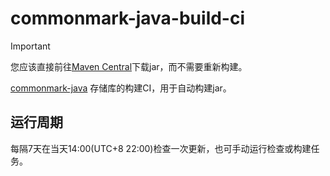 # commonmark-java-build-ci
> [!IMPORTANT]
> 您应该直接前往[Maven Central](https://central.sonatype.com/namespace/org.commonmark)下载jar，而不需要重新构建。

[commonmark-java](https://github.com/commonmark/commonmark-java) 存储库的构建CI，用于自动构建jar。

## 运行周期
每隔7天在当天14:00(UTC+8 22:00)检查一次更新，也可手动运行检查或构建任务。
